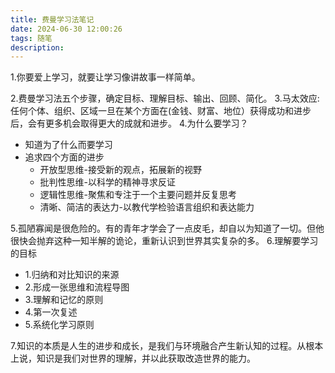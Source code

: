 ```yaml
---
title: 费曼学习法笔记
date: 2024-06-30 12:00:26
tags: 随笔
description:
---
```


 1.你要爱上学习，就要让学习像讲故事一样简单。

<!--more-->
2.费曼学习法五个步骤，确定目标、理解目标、输出、回顾、简化。
3.马太效应:任何个体、组织、区域一旦在某个方面在(金钱、财富、地位）获得成功和进步后，会有更多机会取得更大的成就和进步。
4.为什么要学习？
- 知道为了什么而要学习
- 追求四个方面的进步
  - 开放型思维-接受新的观点，拓展新的视野
  - 批判性思维-以科学的精神寻求反证
  - 逻辑性思维-聚焦和专注于一个主要问题并反复思考
  - 清晰、简洁的表达力-以教代学检验语言组织和表达能力

5.孤陋寡闻是很危险的。有的青年才学会了一点皮毛，却自以为知道了一切。但他很快会抛弃这种一知半解的诡论，重新认识到世界其实复杂的多。
6.理解要学习的目标
- 1.归纳和对比知识的来源
- 2.形成一张思维和流程导图
- 3.理解和记忆的原则
- 4.第一次复述
- 5.系统化学习原则

7.知识的本质是人生的进步和成长，是我们与环境融合产生新认知的过程。从根本上说，知识是我们对世界的理解，并以此获取改造世界的能力。
